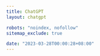```yaml
---
title: ChatGPT
layout: chatgpt

robots: "noindex, nofollow"
sitemap_exclude: true

date: "2023-03-28T00:00:28+08:00"
---
```

